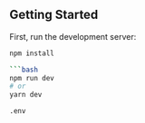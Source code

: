 

## Getting Started

First, run the development server:

```bash
npm install 

```bash
npm run dev
# or
yarn dev

.env
